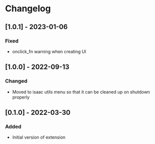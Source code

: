 # Changelog

## [1.0.1] - 2023-01-06
### Fixed
- onclick_fn warning when creating UI

## [1.0.0] - 2022-09-13

### Changed
- Moved to isaac utils menu so that it can be cleaned up on shutdown properly


## [0.1.0] - 2022-03-30

### Added
- Initial version of extension
